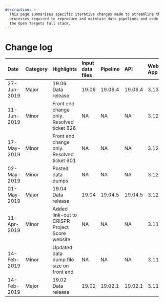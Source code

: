 ```yaml
---
description: >-
  This page summarises specific iterative changes made to streamline the
  processes required to reproduce and maintain data pipelines and code across
  the Open Targets full stack.
---
```


# Change log

| Date | Category | Highlights | Input data files | Pipeline | API | Web App | Quay |
| :--- | :--- | :--- | :--- | :--- | :--- | :--- | :--- |
| 27-Jun-2019 | Major | 19.06 Data release | 19.06 | 19.06.4 | 19.06.4 | 3.13.0 | 19.06.4 |
| 11-Jun-2019 | Minor | Front end change only.  Resolved ticket 626 | NA | NA | NA | 3.12.3 | 19.04.7 |
| 17-May-2019 | Minor | Front end change only.  Resolved ticket 601 | NA | NA | NA | 3.12.2 | 19.04.6 |
| 02-May-2019 | Minor | Posted data dumps | NA | NA | NA | 3.12.1 | 19.04.5 |
| 01-May-2019 | Major | 19.04 Data release | 19.04 | 19.04.5 | 19.04.5 | 3.12.0 | 19.04.5 |
| 11-Apr-2019 | Minor | Added link-out to CRISPR Project Score website | NA | NA | NA | 3.11.4 | 19.02.1 |
| 14-Feb-2019 | Minor | Updated data dump file size on front end | NA | NA | NA | 3.11.1 | NA |
| 14-Feb-2019 | Major | 19.02 Data release | 19.02 | 19.02.1 | 19.02.1 | 3.11.0 | NA |



